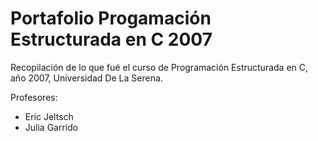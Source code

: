 # Portafolio Progamación Estructurada en C 2007
Recopilación de lo que fué el curso de Programación Estructurada en C, año 2007, Universidad De La Serena.

Profesores:
* Eric Jeltsch
* Julia Garrido
